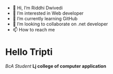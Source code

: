 - 👋 Hi, I’m Riddhi Dwivedi
- 👀 I’m interested in Web developer
- 🌱 I’m currently learning GitHub
- 💞️ I’m looking to collaborate on .net developer
- 📫 How to reach me 

<!---
Riddhi2107/Riddhi2107 is a ✨ special ✨ repository because its `README.md` (this file) appears on your GitHub profile.
You can click the Preview link to take a look at your changes.
--->
# Hello Tripti
_BcA Student_
**Lj college of computer application**
